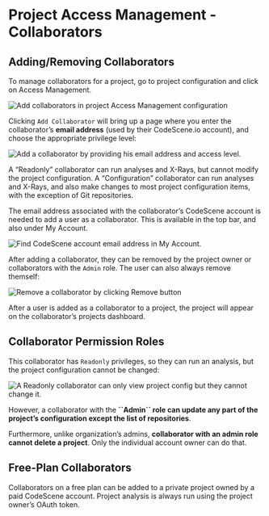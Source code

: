 # Project Access Management - Collaborators

## Adding/Removing Collaborators

To manage collaborators for a project, go to project configuration and click on Access Management.

![Add collaborators in project Access Management configuration](guides/access-management/project-config_access-management_collaborators.png)

Clicking `Add Collaborator` will bring up a page where you enter the collaborator’s **email address** (used by their CodeScene.io account),
and choose the appropriate privilege level:

![Add a collaborator by providing his email address and access level.](guides/access-management/project-config_access-management_add-collaborator.png)

A “Readonly” collaborator can run analyses and X-Rays, but cannot modify the project configuration.
A “Configuration” collaborator can run analyses and X-Rays,
and also make changes to most project configuration items, with the exception of Git repositories.

The email address associated with the collaborator’s CodeScene account is needed to add a user as a collaborator.
This is available in the top bar, and also under My Account.

![Find CodeScene account email address in My Account.](guides/access-management/account-email.png)

After adding a collaborator, they can be removed by the project owner or collaborators with the `Admin` role.
The user can also always remove themself:

![Remove a collaborator by clicking ``Remove`` button](guides/access-management/project-config_access-management_remove-collaborator.png)

After a user is added as a collaborator to a project,
the project will appear on the collaborator’s projects dashboard.

## Collaborator Permission Roles

This collaborator has `Readonly` privileges, so they can run an  analysis,
but the project configuration cannot be changed:

![A Readonly collaborator can only view project config but they cannot change it.](guides/access-management/project-config_readonly-collaborator-view.png)

However, a collaborator with the **\`\`Admin\`\` role can update any part of the project’s configuration
except the list of repositories**.

Furthermore, unlike organization’s admins, **collaborator with an admin role cannot delete a project**.
Only the individual account owner can do that.

## Free-Plan Collaborators

Collaborators on a free plan can be added to a private project owned by a paid CodeScene account.
Project analysis is always run using the project owner’s OAuth token.
